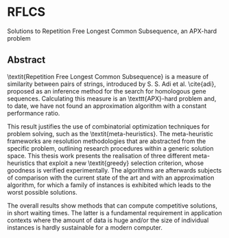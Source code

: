 # RFLCS
Solutions to Repetition Free Longest Common Subsequence, an APX-hard problem


## Abstract
\textit{Repetition Free Longest Common Subsequence} is a measure of similarity between pairs of strings, introduced by S. S. Adi et al. \cite{adi}, proposed as an inference method for the search for homologous gene sequences. Calculating this measure is an \texttt{APX}-hard problem and, to date, we have not found an approximation algorithm with a constant performance ratio.

This result justifies the use of combinatorial optimization techniques for problem solving, such as the \textit{meta-heuristics}. The meta-heuristic frameworks are resolution methodologies that are abstracted from the specific problem, outlining research procedures within a generic solution space.
This thesis work presents the realisation of three different meta-heuristics that exploit a new \textit{greedy} selection criterion, whose goodness is verified experimentally. The algorithms are afterwards subjects of comparison with the current state of the art and with an approximation algorithm, for which a family of instances is exhibited which leads to the worst possible solutions.

The overall results show methods that can compute competitive solutions, in short waiting times. The latter is a fundamental requirement in application contexts where the amount of data is huge and/or the size of individual instances is hardly sustainable for a modern computer.

